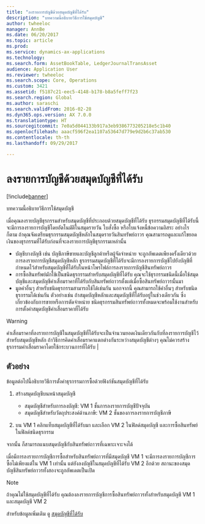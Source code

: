 ```yaml
---
title: "ลงรายการบัญชีด้วยสมุดบัญชีที่ได้รับ"
description: "บทความนี้อธิบายวิธีการใช้สมุดบัญชี"
author: twheeloc
manager: AnnBe
ms.date: 06/20/2017
ms.topic: article
ms.prod: 
ms.service: dynamics-ax-applications
ms.technology: 
ms.search.form: AssetBookTable, LedgerJournalTransAsset
audience: Application User
ms.reviewer: twheeloc
ms.search.scope: Core, Operations
ms.custom: 3421
ms.assetid: f5187c21-eec5-4148-b178-b8a5feff7f23
ms.search.region: Global
ms.author: saraschi
ms.search.validFrom: 2016-02-28
ms.dyn365.ops.version: AX 7.0.0
ms.translationtype: HT
ms.sourcegitcommit: 7e0a5d044133b917a3eb9386773205218e5c1b40
ms.openlocfilehash: aaacf596f2ea1107a53647d779e9d2b6c37ab530
ms.contentlocale: th-th
ms.lasthandoff: 09/29/2017

---
```


# <a name="post-with-derived-books"></a>ลงรายการบัญชีด้วยสมุดบัญชีที่ได้รับ

[!include[banner](../includes/banner.md)]


บทความนี้อธิบายวิธีการใช้สมุดบัญชี

เมื่อคุณลงรายบัญชีธุรกรรมสำหรับสมุดบัญชีที่ประกอบด้วยสมุดบัญชีที่ได้รับ ธุรกรรมสมุดบัญชีที่ได้รับนี้จะมีการลงรายการบัญชีโดยอัตโนมัติในสมุดรายวัน ใบสั่งซื้อ หรือใบแจ้งหนี้ข้อความอิสระ อย่างไรก็ตาม ถ้าคุณจัดเตรียมธุรกรรมสมุดบัญชีหลักในสมุดรายวันสินทรัพย์ถาวร คุณสามารถดูและแก้ไขยอดเงินของธุรกรรมที่ได้รับก่อนที่จะลงรายการบัญชีธุรกรรมเหล่านั้น
-   บัญชีบางบัญชี เช่น บัญชีภาษีขายและบัญชีลูกค้าหรือผู้จัดจำหน่าย จะถูกอัพเดตเพียงครั้งเดียวด้วยการลงรายการบัญชีสมุดบัญชีหลัก ธุรกรรมสมุดบัญชีที่ได้รับจะมีการลงรายการบัญชีไปยังบัญชีที่กำหนดไว้สำหรับสมุดบัญชีที่ได้รับในหน้าโพรไฟล์การลงรายการบัญชีสินทรัพย์ถาวร
-   การซื้อสินทรัพย์มักใช้เป็นชนิดธุรกรรมสำหรับสมุดบัญชีที่ได้รับ คุณจะใช้ธุรกรรมชนิดนี้เมื่อใช้สมุดบัญชีและสมุดบัญชีค่าเสื่อมราคาที่ได้รับกับสินทรัพย์ถาวรตั้งแต่เมื่อซื้อสินทรัพย์ถาวรนั้นมา
-   มูลค่าอื่นๆ สำหรับชนิดธุรกรรมสามารถใช้ได้เช่นกัน นอกจากนี้ คุณสามารถใช้ค่าอื่นๆ สำหรับชนิดธุรกรรมได้เช่นกัน ตัวอย่างเช่น ถ้าสมุดบัญชีหลักและสมุดบัญชีที่ได้รับอยู่ในช่วงเดียวกัน ซึ่งเกี่ยวข้องกับการขายหรือการตัดจำหน่าย ชนิดธุรกรรมสินทรัพย์ถาวรทั้งหมดจะพร้อมใช้งานสำหรับการตั้งค่าสมุดบัญชีค่าเสื่อมราคาที่ได้รับ

> [!WARNING]
> ค่าเสื่อมราคาที่ลงรายการบัญชีในสมุดบัญชีที่ได้รับจะเป็นจำนวนยอดเงินเดียวกันกับที่ลงรายการบัญชีไว้สำหรับสมุดบัญชีหลัก ถ้าวิธีการคิดค่าเสื่อมราคาแตกต่างกันระหว่างสมุดบัญชีต่างๆ คุณไม่ควรสร้างธุรกรรมค่าเสื่อมราคาโดยใช้กระบวนการที่ได้รับ |

## <a name="example"></a>ตัวอย่าง 
ข้อมูลต่อไปนี้อธิบายวิธีการตั้งค่าธุรกรรมการซื้อด้วยฟังก์ชันสมุดบัญชีที่ได้รับ

1.  สร้างสมุดบัญชีบนหน้าสมุดบัญชี
    -   สมุดบัญชีสำหรับการลงบัญชี: VM 1 ชั้นการลงรายการบัญชีปัจจุบัน
    -   สมุดบัญชีสำหรับวัตถุประสงค์ด้านภาษี: VM 2 ชั้นของการลงรายการบัญชีภาษี

2.  บน VM 1 คลิกแท็บสมุดบัญชีที่ได้รับมา และเลือก VM 2 ในฟิลด์สมุดบัญชี และการซื้อสินทรัพย์ในฟิลด์ชนิดธุรกรรม

จากนั้น ก็สามารถแนบสมุดบัญชีกับสินทรัพย์ถาวรที่เฉพาะเจาะจงได้ 

เมื่อมีการลงรายการบัญชีการซื้อสำหรับสินทรัพย์ถาวรที่มีสมุดบัญชี VM 1 จะมีการลงรายการบัญชีการซื้อไม่เพียงแต่ใน VM 1 เท่านั้น แต่ยังลงบัญชีในสมุดบัญชีที่ได้รับ VM 2 อีกด้วย สถานะของสมุดบัญชีสินทรัพย์ถาวรทั้งสองจะถูกอัพเดตเป็นเปิด

> [!NOTE]                                                                                                         
> ถ้าคุณไม่ใช้สมุดบัญชีที่ได้รับ คุณต้องลงรายการบัญชีการซื้อสินทรัพย์ถาวรทั้งสำหรับสมุดบัญชี VM 1 และสมุดบัญชี VM 2

สำหรับข้อมูลเพิ่มเติม ดู [สมุดบัญชีที่ได้รับ](derived-books.md)





